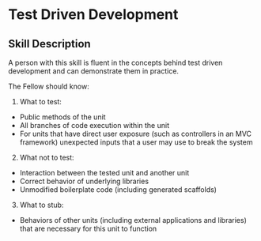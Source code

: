 # Test Driven Development

## Skill Description
A person with this skill is fluent in the concepts behind test driven development and can demonstrate them in practice.

The Fellow should know:
1. What to test:
- Public methods of the unit
- All branches of code execution within the unit
- For units that have direct user exposure (such as controllers in an MVC framework) unexpected inputs that a user may use to break the system
2. What not to test:
- Interaction between the tested unit and another unit
- Correct behavior of underlying libraries
- Unmodified boilerplate code (including generated scaffolds)
3. What to stub:
- Behaviors of other units (including external applications and libraries) that are necessary for this unit to function
